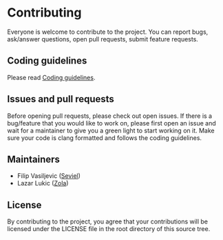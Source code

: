 # Contributing

Everyone is welcome to contribute to the project. You can report bugs, ask/answer questions, open pull requests, submit feature requests.  

## Coding guidelines

Please read [Coding guidelines](CODING_GUIDELINES.md).  

## Issues and pull requests

Before opening pull requests, please check out open issues. If there is a bug/feature that you would like to work on, please first open an issue and wait for a maintainer to give you a green light to start working on it. Make sure your code is clang formatted and follows the coding guidelines.  

## Maintainers

* Filip Vasiljevic ([Seviel](https://github.com/Seviel))
* Lazar Lukic ([Zola](https://github.com/zolalsl))

## License

By contributing to the project, you agree that your contributions will be licensed under the LICENSE file in the root directory of this source tree.
